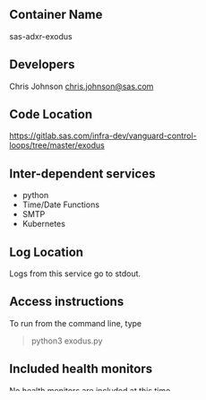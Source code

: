 ## Container Name ##
sas-adxr-exodus

## Developers ##
Chris Johnson <chris.johnson@sas.com>

## Code Location ##
https://gitlab.sas.com/infra-dev/vanguard-control-loops/tree/master/exodus

## Inter-dependent services ##
* python
* Time/Date Functions
* SMTP
* Kubernetes

## Log Location ##
Logs from this service go to stdout.

## Access instructions ##
To run from the command line, type
> python3 exodus.py

## Included health monitors ##
No health monitors are included at this time.

## Functional accounts used ##
This service uses a the sas-adxr-system account as well as a service now functional user capable of using the API

## Upgrade Process ##
Standard k8s container update process.

## Process to scale component ##
Scaling is not supported for this service.

## Process to deploy component ##
* kubectl apply -f https://gitlab.sas.com/infra-dev/vanguard-control-loops/config/kubernetes/exodus.yaml

## List of functions/tasks performed ##
* Walk the namespaces which are labeled as tenant spaces
* Determine the expiration date and compare to system set variables 
* If the namespace has met the criteria for deletion, then set a label indicating the last action fun.
* On the next day's run, the script will look for expiration dates as normal, * but act on any namespaces with the label set by opening a service now ticket
* Once the ticket is created, a deletion routine can run to use the Kubernetes API to delete the namespace.

## Steps to complete tasks manually ##
* Exec into the container
* cd /app
* Run #> python3 exodus.py

